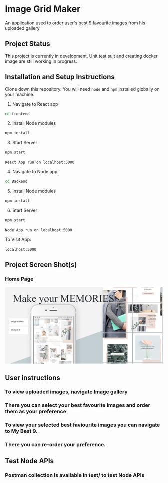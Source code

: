 # Image Grid Maker

An application used to order user's best 9 favourite images from his uploaded gallery

## Project Status

This project is currently in development. 
Unit test suit and creating docker image are still working in progress.

## Installation and Setup Instructions

Clone down this repository. 
You will need `node` and `npm` installed globally on your machine.  

1. Navigate to React app

```sh
cd frontend
```

2. Install Node modules

```sh
npm install
```  

3. Start Server

```sh
npm start
```  
`React App run on localhost:3000`

4. Navigate to Node app

```sh
cd Backend
```

5. Install Node modules

```sh
npm install
```  

6. Start Server

```sh
npm start
```  
`Node App run on localhost:5000`

To Visit App:

`localhost:3000` 

## Project Screen Shot(s)
 
### Home Page 
![Home Page](screens\home-page.JPG)

## User instructions

### To view uploaded images, navigate Image gallery
### There you can select your best favourite images and order them as your preference
### To view your selected best faviourite images you can navigate to My Best 9.
### There you can re-order your preference.

## Test Node APIs

### Postman collection is available in test/ to test Node APIs

